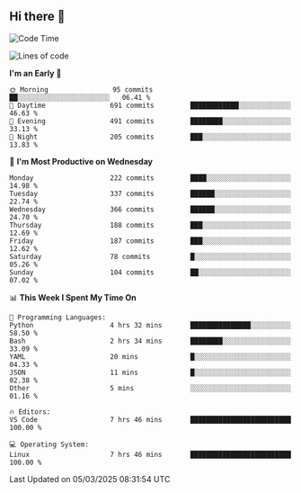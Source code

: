 ## Hi there 👋

<!--
**Wangmerlyn/Wangmerlyn** is a ✨ _special_ ✨ repository because its `README.md` (this file) appears on your GitHub profile.

Here are some ideas to get you started:

- 🔭 I’m currently working on ...
- 🌱 I’m currently learning ...
- 👯 I’m looking to collaborate on ...
- 🤔 I’m looking for help with ...
- 💬 Ask me about ...
- 📫 How to reach me: ...
- 😄 Pronouns: ...
- ⚡ Fun fact: ...
-->
<!--START_SECTION:waka-->
![Code Time](http://img.shields.io/badge/Code%20Time-80%20hrs%2023%20mins-blue)

![Lines of code](https://img.shields.io/badge/From%20Hello%20World%20I%27ve%20Written-8.6%20million%20lines%20of%20code-blue)

**I'm an Early 🐤** 

```text
🌞 Morning                95 commits          ██░░░░░░░░░░░░░░░░░░░░░░░   06.41 % 
🌆 Daytime                691 commits         ████████████░░░░░░░░░░░░░   46.63 % 
🌃 Evening                491 commits         ████████░░░░░░░░░░░░░░░░░   33.13 % 
🌙 Night                  205 commits         ███░░░░░░░░░░░░░░░░░░░░░░   13.83 % 
```
📅 **I'm Most Productive on Wednesday** 

```text
Monday                   222 commits         ████░░░░░░░░░░░░░░░░░░░░░   14.98 % 
Tuesday                  337 commits         ██████░░░░░░░░░░░░░░░░░░░   22.74 % 
Wednesday                366 commits         ██████░░░░░░░░░░░░░░░░░░░   24.70 % 
Thursday                 188 commits         ███░░░░░░░░░░░░░░░░░░░░░░   12.69 % 
Friday                   187 commits         ███░░░░░░░░░░░░░░░░░░░░░░   12.62 % 
Saturday                 78 commits          █░░░░░░░░░░░░░░░░░░░░░░░░   05.26 % 
Sunday                   104 commits         ██░░░░░░░░░░░░░░░░░░░░░░░   07.02 % 
```


📊 **This Week I Spent My Time On** 

```text
💬 Programming Languages: 
Python                   4 hrs 32 mins       ███████████████░░░░░░░░░░   58.50 % 
Bash                     2 hrs 34 mins       ████████░░░░░░░░░░░░░░░░░   33.09 % 
YAML                     20 mins             █░░░░░░░░░░░░░░░░░░░░░░░░   04.33 % 
JSON                     11 mins             █░░░░░░░░░░░░░░░░░░░░░░░░   02.38 % 
Other                    5 mins              ░░░░░░░░░░░░░░░░░░░░░░░░░   01.16 % 

🔥 Editors: 
VS Code                  7 hrs 46 mins       █████████████████████████   100.00 % 

💻 Operating System: 
Linux                    7 hrs 46 mins       █████████████████████████   100.00 % 
```


 Last Updated on 05/03/2025 08:31:54 UTC
<!--END_SECTION:waka-->
